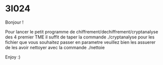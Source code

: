 # 3I024

Bonjour !

Pour lancer le petit programme de chiffrement/dechiffrement/cryptanalyse des 4 premier TME il suffit de taper la commande ./cryptanalyse 
pour les fichier que vous souhaitez passer en parametre veuillez bien les assuerer de les avoir nettoyer avec la commande ./nettoie

Enjoy :)
